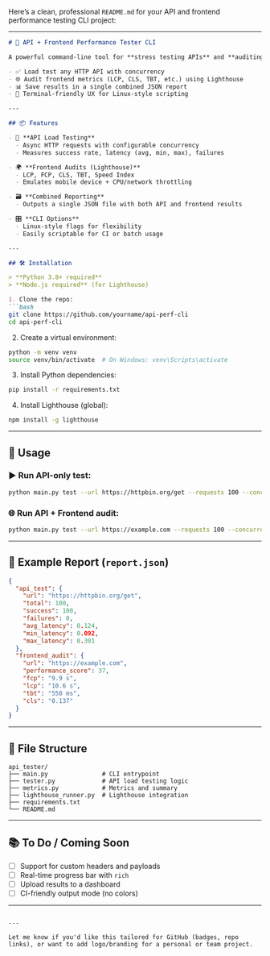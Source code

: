 Here’s a clean, professional `README.md` for your API and frontend performance testing CLI project:

---

````markdown
# 🚀 API + Frontend Performance Tester CLI

A powerful command-line tool for **stress testing APIs** and **auditing frontend performance** — all from one unified interface.

- ✅ Load test any HTTP API with concurrency
- 🌐 Audit frontend metrics (LCP, CLS, TBT, etc.) using Lighthouse
- 📊 Save results in a single combined JSON report
- 💄 Terminal-friendly UX for Linux-style scripting

---

## 📦 Features

- 🧪 **API Load Testing**
  - Async HTTP requests with configurable concurrency
  - Measures success rate, latency (avg, min, max), failures

- 🌍 **Frontend Audits (Lighthouse)**
  - LCP, FCP, CLS, TBT, Speed Index
  - Emulates mobile device + CPU/network throttling

- 🗃 **Combined Reporting**
  - Outputs a single JSON file with both API and frontend results

- 🎛 **CLI Options**
  - Linux-style flags for flexibility
  - Easily scriptable for CI or batch usage

---

## 🛠 Installation

> **Python 3.8+ required**  
> **Node.js required** (for Lighthouse)

1. Clone the repo:
```bash
git clone https://github.com/yourname/api-perf-cli
cd api-perf-cli
````

2. Create a virtual environment:

```bash
python -m venv venv
source venv/bin/activate  # On Windows: venv\Scripts\activate
```

3. Install Python dependencies:

```bash
pip install -r requirements.txt
```

4. Install Lighthouse (global):

```bash
npm install -g lighthouse
```

---

## 🚀 Usage

### ▶️ Run API-only test:

```bash
python main.py test --url https://httpbin.org/get --requests 100 --concurrency 10
```

### 🌐 Run API + Frontend audit:

```bash
python main.py test --url https://example.com --requests 100 --concurrency 20 --frontend --output report.json
```

---

## 📄 Example Report (`report.json`)

```json
{
  "api_test": {
    "url": "https://httpbin.org/get",
    "total": 100,
    "success": 100,
    "failures": 0,
    "avg_latency": 0.124,
    "min_latency": 0.092,
    "max_latency": 0.301
  },
  "frontend_audit": {
    "url": "https://example.com",
    "performance_score": 37,
    "fcp": "9.9 s",
    "lcp": "10.6 s",
    "tbt": "550 ms",
    "cls": "0.137"
  }
}
```

---

## 📁 File Structure

```
api_tester/
├── main.py               # CLI entrypoint
├── tester.py             # API load testing logic
├── metrics.py            # Metrics and summary
├── lighthouse_runner.py  # Lighthouse integration
├── requirements.txt
└── README.md
```

---

## 📚 To Do / Coming Soon

* [ ] Support for custom headers and payloads
* [ ] Real-time progress bar with `rich`
* [ ] Upload results to a dashboard
* [ ] CI-friendly output mode (no colors)

---


```

---

Let me know if you'd like this tailored for GitHub (badges, repo links), or want to add logo/branding for a personal or team project.
```
